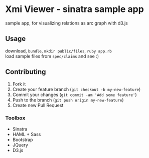 # Xmi Viewer - sinatra sample app

sample app, for visualizing relations as arc graph with d3.js


## Usage

download, `bundle`, `mkdir public/files`, `ruby app.rb`  
load sample files from `spec/claims` and see :)

## Contributing

1. Fork it
2. Create your feature branch (`git checkout -b my-new-feature`)
3. Commit your changes (`git commit -am 'Add some feature'`)
4. Push to the branch (`git push origin my-new-feature`)
5. Create new Pull Request

### Toolbox

  * Sinatra
  * HAML + Sass
  * Bootstrap
  * JQuery
  * D3.js
